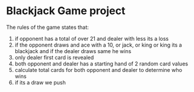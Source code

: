 Blackjack Game project
===

The rules of the game states that:
1. if opponent has a total of over 21 and dealer with less its a loss
2. if the opponent draws and ace with a 10, or jack, or king or king its a blackjack and if the dealer draws same he wins
3. only dealer first card is revealed
4. both opponent and dealer has a starting hand of 2 random card values
5. calculate total cards for both opponent and dealer to determine who wins
6. if its a draw we push
